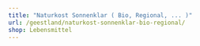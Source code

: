 ```yaml
---
title: "Naturkost Sonnenklar ( Bio, Regional, ... )"
url: /geestland/naturkost-sonnenklar-bio-regional/
shop: Lebensmittel
---
```

